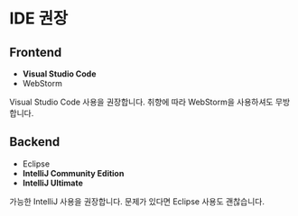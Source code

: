 # IDE 권장

## Frontend

- **Visual Studio Code**
- WebStorm

Visual Studio Code 사용을 권장합니다. 취향에 따라 WebStorm을 사용하셔도 무방합니다.

## Backend

- Eclipse
- **IntelliJ Community Edition**
- **IntelliJ Ultimate**

가능한 IntelliJ 사용을 권장합니다. 문제가 있다면 Eclipse 사용도 괜찮습니다. 
